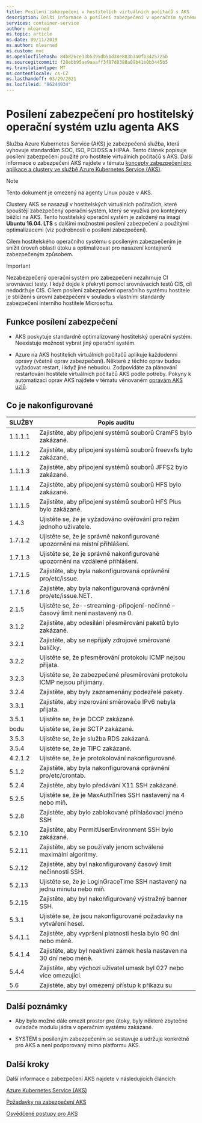 ```yaml
---
title: Posílení zabezpečení v hostitelích virtuálních počítačů s AKS
description: Další informace o posílení zabezpečení v operačním systému hostitele virtuálních počítačů AKS
services: container-service
author: mlearned
ms.topic: article
ms.date: 09/11/2019
ms.author: mlearned
ms.custom: mvc
ms.openlocfilehash: 84b826ce33b5395db5bd38e883b3a0fb3425725b
ms.sourcegitcommit: f28ebb95ae9aaaff3f87d8388a09b41e0b3445b5
ms.translationtype: MT
ms.contentlocale: cs-CZ
ms.lasthandoff: 03/29/2021
ms.locfileid: "86244034"
---
```

# <a name="security-hardening-for-aks-agent-node-host-os"></a>Posílení zabezpečení pro hostitelský operační systém uzlu agenta AKS

Služba Azure Kubernetes Service (AKS) je zabezpečená služba, která vyhovuje standardům SOC, ISO, PCI DSS a HIPAA. Tento článek popisuje posílení zabezpečení použité pro hostitele virtuálních počítačů s AKS. Další informace o zabezpečení AKS najdete v tématu [koncepty zabezpečení pro aplikace a clustery ve službě Azure Kubernetes Service (AKS)](./concepts-security.md).

> [!Note]
> Tento dokument je omezený na agenty Linux pouze v AKS.

Clustery AKS se nasazují v hostitelských virtuálních počítačích, které spouštějí zabezpečený operační systém, který se využívá pro kontejnery běžící na AKS. Tento hostitelský operační systém je založený na imagi **Ubuntu 16.04. LTS** s dalšími možnostmi posílení zabezpečení a použitými optimalizacemi (viz podrobnosti o posílení zabezpečení).

Cílem hostitelského operačního systému s posíleným zabezpečením je snížit úroveň oblasti útoku a optimalizovat pro nasazení kontejnerů zabezpečeným způsobem.

> [!Important]
> Nezabezpečený operační systém pro zabezpečení nezahrnuje CI srovnávací testy. I když dojde k překrytí pomocí srovnávacích testů CIS, cíl nedodržuje CIS. Cílem posílení zabezpečení operačního systému hostitele je sblížení s úrovní zabezpečení v souladu s vlastními standardy zabezpečení interního hostitele Microsoftu.

## <a name="security-hardening-features"></a>Funkce posílení zabezpečení

* AKS poskytuje standardně optimalizovaný hostitelský operační systém. Neexistuje možnost vybrat jiný operační systém.

* Azure na AKS hostitelích virtuálních počítačů aplikuje každodenní opravy (včetně oprav zabezpečení). Některé z těchto oprav budou vyžadovat restart, i když jiné nebudou. Zodpovídáte za plánování restartování hostitele virtuálních počítačů AKS podle potřeby. Pokyny k automatizaci oprav AKS najdete v tématu věnovaném [opravám AKS uzlů](./node-updates-kured.md).

## <a name="what-is-configured"></a>Co je nakonfigurované

| SLUŽBY  | Popis auditu|
|---|---|
| 1.1.1.1 |Zajistěte, aby připojení systémů souborů CramFS bylo zakázané.|
| 1.1.1.2 |Zajistěte, aby připojení systémů souborů freevxfs bylo zakázané.|
| 1.1.1.3 |Zajistěte, aby připojení systémů souborů JFFS2 bylo zakázané.|
| 1.1.1.4 |Zajistěte, aby připojení systémů souborů HFS bylo zakázané.|
| 1.1.1.5 |Zajistěte, aby připojení systémů souborů HFS Plus bylo zakázané.|
|1.4.3 |Ujistěte se, že je vyžadováno ověřování pro režim jednoho uživatele. |
|1.7.1.2 |Ujistěte se, že je správně nakonfigurované upozornění na místní přihlášení. |
|1.7.1.3 |Ujistěte se, že je správně nakonfigurované upozornění na vzdálené přihlášení. |
|1.7.1.5 |Zajistěte, aby byla nakonfigurovaná oprávnění pro/etc/issue. |
|1.7.1.6 |Zajistěte, aby byla nakonfigurovaná oprávnění pro/etc/issue.NET. |
|2.1.5 |Ujistěte se, že--streaming-připojení-nečinné – časový limit není nastavený na 0. |
|3.1.2 |Zajistěte, aby odesílání přesměrování paketů bylo zakázané. |
|3.2.1 |Zajistěte, aby se nepřijaly zdrojové směrované balíčky. |
|3.2.2 |Ujistěte se, že přesměrování protokolu ICMP nejsou přijata. |
|3.2.3 |Ujistěte se, že zabezpečené přesměrování protokolu ICMP nejsou přijímány. |
|3.2.4 |Zajistěte, aby byly zaznamenány podezřelé pakety. |
|3.3.1 |Zajistěte, aby inzerování směrovače IPv6 nebyla přijata. |
|3.5.1 |Ujistěte se, že je DCCP zakázané. |
|bodu |Ujistěte se, že je SCTP zakázané. |
|3.5.3 |Ujistěte se, že je služba RDS zakázaná. |
|3.5.4 |Ujistěte se, že je TIPC zakázané. |
|4.2.1.2 |Ujistěte se, že je protokolování nakonfigurované. |
|5.1.2 |Zajistěte, aby byla nakonfigurovaná oprávnění pro/etc/crontab. |
|5.2.4 |Zajistěte, aby bylo předávání X11 SSH zakázané. |
|5.2.5 |Ujistěte se, že je MaxAuthTries SSH nastavený na 4 nebo míň. |
|5.2.8 |Zajistěte, aby bylo zablokované přihlašovací jméno SSH |
|5.2.10 |Zajistěte, aby PermitUserEnvironment SSH bylo zakázané. |
|5.2.11 |Zajistěte, aby se používaly jenom schválené maximální algoritmy. |
|5.2.12 |Zajistěte, aby byl nakonfigurovaný časový limit nečinnosti SSH. |
|5.2.13 |Ujistěte se, že je LoginGraceTime SSH nastavený na jednu minutu nebo míň. |
|5.2.15 |Zajistěte, aby byl nakonfigurovaný výstražný banner SSH. |
|5.3.1 |Ujistěte se, že jsou nakonfigurované požadavky na vytváření hesel. |
|5.4.1.1 |Zajistěte, aby vypršení platnosti hesla bylo 90 dní nebo méně. |
|5.4.1.4 |Zajistěte, aby byl neaktivní zámek hesla nastaven na 30 dní nebo méně. |
|5.4.4 |Zajistěte, aby výchozí uživatel umask byl 027 nebo více omezující. |
|5.6 |Zajistěte, aby byl omezený přístup k příkazu su|

## <a name="additional-notes"></a>Další poznámky
 
* Aby bylo možné dále omezit prostor pro útoky, byly některé zbytečné ovladače modulu jádra v operačním systému zakázané.

* SYSTÉM s posíleným zabezpečením se sestavuje a udržuje konkrétně pro AKS a není podporovaný mimo platformu AKS.

## <a name="next-steps"></a>Další kroky  

Další informace o zabezpečení AKS najdete v následujících článcích: 

[Azure Kubernetes Service (AKS)](./intro-kubernetes.md)

[Požadavky na zabezpečení AKS ](./concepts-security.md)

[Osvědčené postupy pro AKS ](./best-practices.md)
